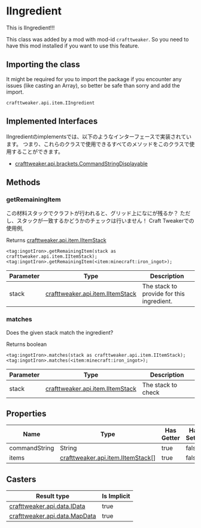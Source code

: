 # IIngredient

This is IIngredient!!!

This class was added by a mod with mod-id `crafttweaker`. So you need to have this mod installed if you want to use this feature.

## Importing the class
It might be required for you to import the package if you encounter any issues (like casting an Array), so better be safe than sorry and add the import.
```zenscript
crafttweaker.api.item.IIngredient
```

## Implemented Interfaces
IIngredientのimplementsでは、以下のようなインターフェースで実装されています。 つまり、これらのクラスで使用できるすべてのメソッドをこのクラスで使用することができます。
- [crafttweaker.api.brackets.CommandStringDisplayable](/vanilla/api/brackets/CommandStringDisplayable)

## Methods
### getRemainingItem

この材料スタックでクラフトが行われると、グリッド上になにが残るか？ ただし、スタックが一致するかどうかのチェックは行いません！ Craft Tweakerでの使用例,

Returns [crafttweaker.api.item.IItemStack](/vanilla/api/items/IItemStack)

```zenscript
<tag:ingotIron>.getRemainingItem(stack as crafttweaker.api.item.IItemStack);
<tag:ingotIron>.getRemainingItem(<item:minecraft:iron_ingot>);
```

| Parameter | Type                                                              | Description                               |
| --------- | ----------------------------------------------------------------- | ----------------------------------------- |
| stack     | [crafttweaker.api.item.IItemStack](/vanilla/api/items/IItemStack) | The stack to provide for this ingredient. |


### matches

Does the given stack match the ingredient?

Returns boolean

```zenscript
<tag:ingotIron>.matches(stack as crafttweaker.api.item.IItemStack);
<tag:ingotIron>.matches(<item:minecraft:iron_ingot>);
```

| Parameter | Type                                                              | Description        |
| --------- | ----------------------------------------------------------------- | ------------------ |
| stack     | [crafttweaker.api.item.IItemStack](/vanilla/api/items/IItemStack) | The stack to check |



## Properties

| Name          | Type                                                                | Has Getter | Has Setter |
| ------------- | ------------------------------------------------------------------- | ---------- | ---------- |
| commandString | String                                                              | true       | false      |
| items         | [crafttweaker.api.item.IItemStack](/vanilla/api/items/IItemStack)[] | true       | false      |

## Casters

| Result type                                                | Is Implicit |
| ---------------------------------------------------------- | ----------- |
| [crafttweaker.api.data.IData](/vanilla/api/data/IData)     | true        |
| [crafttweaker.api.data.MapData](/vanilla/api/data/MapData) | true        |

